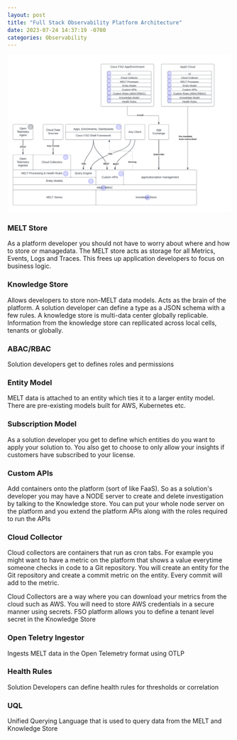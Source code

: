 ```yaml
---
layout: post
title: "Full Stack Observability Platform Architecture"
date: 2023-07-24 14:37:19 -0700
categories: Observability
---
```


![FSO Platform Architecture](/assets/img/FSOarch.png)

### MELT Store

As a platform developer you should not have to worry about where and how to store or managedata. The MELT store acts as storage for all Metrics, Events, Logs and Traces. This frees up application developers to focus on business logic.

### Knowledge Store

Allows developers to store non-MELT data models. Acts as the brain of the platform. A solution developer can define a type as a JSON schema with a few rules. A knowledge store is multi-data center globally replicable. Information from the knowledge store can repllicated across local cells, tenants or globally.

### ABAC/RBAC

Solution developers get to defines roles and permissions

### Entity Model

MELT data is attached to an entity which ties it to a larger entity model. There are pre-existing models built for AWS, Kubernetes etc.

### Subscription Model

As a solution developer you get to define which entities do you want to apply your solution to. You also get to choose to only allow your insights if customers have subscribed to your license.

### Custom APIs

Add containers onto the platform (sort of like FaaS). So as a solution's developer you may have a NODE server to create and delete investigation by talking to the Knowledge store. You can put your whole node server on the platform and you extend the platform APIs along with the roles required to run the APIs

### Cloud Collector

Cloud collectors are containers that run as cron tabs. For example you might want to have a metric on the platform that shows a value everytime someone checks in code to a Git repository. You will create an entity for the Git repository and create a commit metric on the entity. Every commit will add to the metric.

Cloud Collectors are a way where you can download your metrics from the cloud such as AWS. You will need to store AWS credentials in a secure manner using secrets. FSO platform allows you to define a tenant level secret in the Knowledge Store

### Open Teletry Ingestor

Ingests MELT data in the Open Telemetry format using OTLP

### Health Rules

Solution Developers can define health rules for thresholds or correlation

### UQL

Unified Querying Language that is used to query data from the MELT and Knowledge Store
